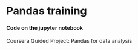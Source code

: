 # Pandas training

#### Code on the jupyter notebook

Coursera Guided Project: Pandas for data analysis
